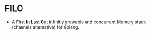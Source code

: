# FILO
* A **F**irst **I**n **L**ast **O**ut infinitly growable and concurrent Memory stack (channels alternative) for Golang.
